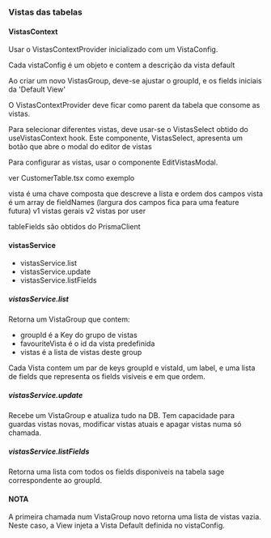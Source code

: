 ### Vistas das tabelas
#### VistasContext
  Usar o VistasContextProvider inicializado com um VistaConfig.

  Cada vistaConfig é um objeto e contem a descrição da vista default

  Ao criar um novo VistasGroup, deve-se ajustar o groupId, e os fields iniciais da 'Default View'

  O VistasContextProvider deve ficar como parent da tabela que consome as vistas.
  
  Para selecionar diferentes vistas, deve usar-se o VistasSelect obtido do useVistasContext hook. Este componente, VistasSelect, apresenta um botão que abre o modal do editor de vistas
  
  Para configurar as vistas, usar o componente EditVistasModal.

  ver CustomerTable.tsx como exemplo

vista é uma chave composta que descreve a lista e ordem dos campos
vista é um array de fieldNames
(largura dos campos fica para uma feature futura)
v1 vistas gerais
v2 vistas por user

tableFields são obtidos do PrismaClient


#### vistasService
- vistasService.list
- vistasService.update
- vistasService.listFields

##### vistasService.list
Retorna um VistaGroup que contem:
  - groupId é a Key do grupo de vistas
  - favouriteVista é o id da vista predefinida
  - vistas é a lista de vistas deste group

Cada Vista contem um par de keys groupId e vistaId, um label, e uma lista de fields que representa os fields visiveis e em que ordem.


##### vistasService.update
Recebe um VistaGroup e atualiza tudo na DB.
Tem capacidade para guardas vistas novas, modificar vistas atuais e apagar vistas numa só chamada.

##### vistasService.listFields
Retorna uma lista com todos os fields disponiveis na tabela sage correspondente ao groupId.


#### NOTA
A primeira chamada num VistaGroup novo retorna uma lista de vistas vazia. Neste caso, a View injeta a Vista Default definida no vistaConfig.
